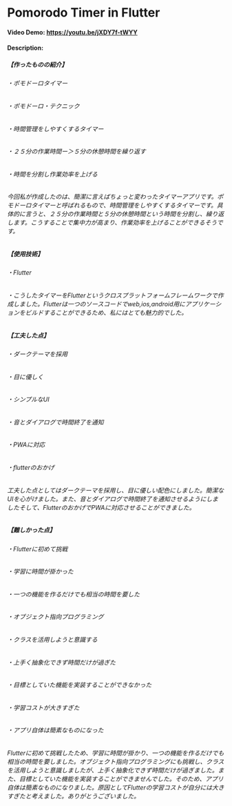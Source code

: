 # Pomorodo Timer in Flutter
#### Video Demo:  https://youtu.be/jXDY7f-tWYY
#### Description:
##### 【作ったものの紹介】  
###### ・ポモドーロタイマー  
######    ・ポモドーロ・テクニック  
######    ・時間管理をしやすくするタイマー  
######    ・２５分の作業時間ー＞５分の休憩時間を繰り返す  
######    ・時間を分割し作業効率を上げる  
######  今回私が作成したのは、簡潔に言えばちょっと変わったタイマーアプリです。ポモドーロタイマーと呼ばれるもので、時間管理をしやすくするタイマーです。具体的に言うと、２５分の作業時間と５分の休憩時間という時間を分割し、繰り返します。こうすることで集中力が高まり、作業効率を上げることができるそうです。  

##### 【使用技術】  
###### ・Flutter  
######     ・こうしたタイマーをFlutterというクロスプラットフォームフレームワークで作成しました。Flutterは一つのソースコードでweb,ios,android用にアプリケーションをビルドすることができるため、私にはとても魅力的でした。  


##### 【工夫した点】  
###### ・ダークテーマを採用  
######     ・目に優しく  
###### ・シンプルなUI  
###### ・音とダイアログで時間終了を通知  
###### ・PWAに対応  
######     ・flutterのおかげ  
###### 工夫した点としてはダークテーマを採用し、目に優しい配色にしました。簡潔なUIを心がけました。また、音とダイアログで時間終了を通知させるようにしましたそして、FlutterのおかげでPWAに対応させることができました。  


##### 【難しかった点】  
###### ・Flutterに初めて挑戦  
######     ・学習に時間が掛かった  
######     ・一つの機能を作るだけでも相当の時間を要した  
###### ・オブジェクト指向プログラミング  
######     ・クラスを活用しようと意識する  
######     ・上手く抽象化できず時間だけが過ぎた  
###### ・目標としていた機能を実装することができなかった  
######     ・学習コストが大きすぎた  
######     ・アプリ自体は簡素なものになった  

###### Flutterに初めて挑戦したため、学習に時間が掛かり、一つの機能を作るだけでも相当の時間を要しました。オブジェクト指向プログラミングにも挑戦し、クラスを活用しようと意識しましたが、上手く抽象化できず時間だけが過ぎました。また、目標としていた機能を実装することができませんでした。そのため、アプリ自体は簡素なものになりました。原因としてFlutterの学習コストが自分には大きすぎたと考えました。ありがとうございました。   

